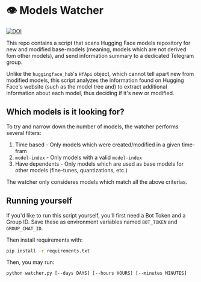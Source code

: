 # 👁️ Models Watcher

[![DOI](https://img.shields.io/badge/Join%20Telegram%20Group!--blue?logo=telegram&style=social)](https://t.me/models_watcher)

This repo contains a script that scans Hugging Face models repository for new and modified base-models (meaning, models which are not derived fom other models),
and send information summary to a dedicated Telegram group.

Unlike the `huggingface_hub`'s `HfApi` object, which cannot tell apart new from modified models, this script analyzes the information
found on Hugging Face's website (such as the model tree and) to extract additional information about each model, thus deciding if it's
new or modified.

## Which models is it looking for?
To try and narrow down the number of models, the watcher performs several filters:
1. Time based - Only models which were created/modified in a given time-fram
2. `model-index` - Only models with a valid `model-index` 
3. Have dependents - Only models which are used as base models for other models (fine-tunes, quantizations, etc.)

The watcher only consideres models which match all the above criterias. 


## Running yourself
If you'd like to run this script yourself, you'll first need a Bot Token and a Group ID.
Save these as environment variables named `BOT_TOKEN` and `GROUP_CHAT_ID`.

Then install requirements with:
```bash
pip install -r requirements.txt
```

Then, you may run:
```bash
python watcher.py [--days DAYS] [--hours HOURS] [--minutes MINUTES]
```
